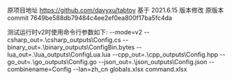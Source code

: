 原项目地址 https://github.com/davyxu/tabtoy
基于 2021.6.15 版本修改
原版本commit 7649be588db79484c4ee2ef0ea800f17ba5fc4da


测试运行时v2时使用命令行参数如下:
--mode=v2 --csharp_out=.\csharp_outputs\Config.cs --binary_out=.\binary_outputs\ConfigBin.bytes --lua_out=.\lua_outputs\ConfigLua.lua --cpp_out=.\cpp_outputs\Config.hpp --go_out=.\go_outputs\Config.go --json_out=.\json_outputs\Config.json --combinename=Config --lan=zh_cn globals.xlsx command.xlsx